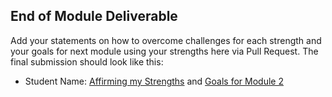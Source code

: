 ## End of Module Deliverable

Add your statements on how to overcome challenges for each strength and your goals for next module using your strengths here via Pull Request. The final submission should look like this:

* Student Name: [Affirming my Strengths](https://gist.github.com/username/link-to-my-worksheet) and [Goals for Module 2](https://gist.github.com/username/link-to-my-gist)
